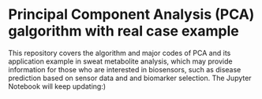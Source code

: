# Principal Component Analysis (PCA) galgorithm with real case example
This repository covers the algorithm and major codes of PCA and its application example in sweat metabolite analysis, which may provide information for those who are interested in biosensors, such as disease prediction based on sensor data and and biomarker selection.
The Jupyter Notebook will keep updating:)

